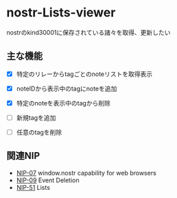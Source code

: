 # nostr-Lists-viewer

nostrのkind30001に保存されている諸々を取得、更新したい

## 主な機能

- [x] 特定のリレーからtagごとのnoteリストを取得表示

- [x] noteIDから表示中のtagにnoteを追加

- [x] 特定のnoteを表示中のtagから削除

- [ ] 新規tagを追加

- [ ] 任意のtagを削除

## 関連NIP
- [NIP-07](https://github.com/nostr-protocol/nips/blob/master/07.md "nip-07")
window.nostr capability for web browsers
- [NIP-09](https://github.com/nostr-protocol/nips/blob/master/09.md "nip-09")
Event Deletion
- [NIP-51](https://github.com/nostr-protocol/nips/blob/master/51.md "nip-51")
Lists